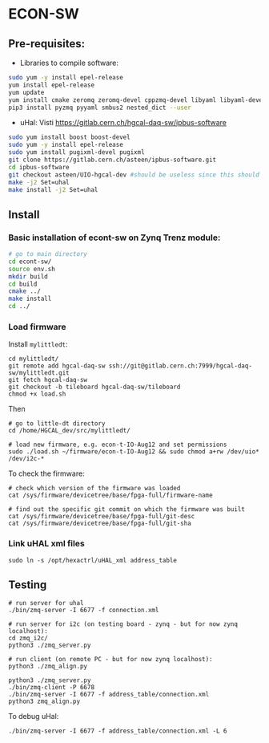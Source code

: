ECON-SW
=======

## Pre-requisites:
- Libraries to compile software:
```bash
sudo yum -y install epel-release
yum install epel-release
yum update
yum install cmake zeromq zeromq-devel cppzmq-devel libyaml libyaml-devel yaml-cpp yaml-cpp-devel boost boost-devel python3 python3-devel autoconf-archive pugixml pugixml-devel
pip3 install pyzmq pyyaml smbus2 nested_dict --user
```
 
- uHal: Visti https://gitlab.cern.ch/hgcal-daq-sw/ipbus-software
```bash
sudo yum install boost boost-devel
sudo yum -y install epel-release
sudo yum install pugixml-devel pugixml
git clone https://gitlab.cern.ch/asteen/ipbus-software.git
cd ipbus-software
git checkout asteen/UIO-hgcal-dev #should be useless since this should be the default branch of this repo
make -j2 Set=uhal
make install -j2 Set=uhal
```

## Install

### Basic installation of econt-sw on Zynq Trenz module:
```bash
# go to main directory
cd econt-sw/
source env.sh
mkdir build
cd build
cmake ../
make install
cd ../
```

### Load firmware

Install `mylittledt`:
```
cd mylittledt/
git remote add hgcal-daq-sw ssh://git@gitlab.cern.ch:7999/hgcal-daq-sw/mylittledt.git
git fetch hgcal-daq-sw
git checkout -b tileboard hgcal-daq-sw/tileboard
chmod +x load.sh
```

Then
```
# go to little-dt directory
cd /home/HGCAL_dev/src/mylittledt/

# load new firmware, e.g. econ-t-IO-Aug12 and set permissions
sudo ./load.sh ~/firmware/econ-t-IO-Aug12 && sudo chmod a+rw /dev/uio* /dev/i2c-*
```

To check the firmware:
```
# check which version of the firmware was loaded
cat /sys/firmware/devicetree/base/fpga-full/firmware-name

# find out the specific git commit on which the firmware was built
cat /sys/firmware/devicetree/base/fpga-full/git-desc
cat /sys/firmware/devicetree/base/fpga-full/git-sha
```

### Link uHAL xml files
```
sudo ln -s /opt/hexactrl/uHAL_xml address_table
```

## Testing
```
# run server for uhal
./bin/zmq-server -I 6677 -f connection.xml

# run server for i2c (on testing board - zynq - but for now zynq localhost):
cd zmq_i2c/
python3 ./zmq_server.py

# run client (on remote PC - but for now zynq localhost):
python3 ./zmq_align.py
```


```
python3 ./zmq_server.py
./bin/zmq-client -P 6678
./bin/zmq-server -I 6677 -f address_table/connection.xml
python3 zmq_align.py 
```

To debug uHal:
```
./bin/zmq-server -I 6677 -f address_table/connection.xml -L 6
```

